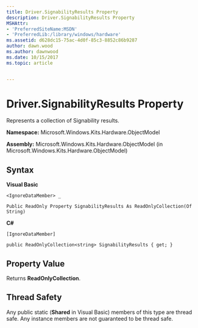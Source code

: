 ```yaml
---
title: Driver.SignabilityResults Property
description: Driver.SignabilityResults Property
MSHAttr:
- 'PreferredSiteName:MSDN'
- 'PreferredLib:/library/windows/hardware'
ms.assetid: d628dc15-75ac-4d0f-85c3-8852c86b9287
author: dawn.wood
ms.author: dawnwood
ms.date: 10/15/2017
ms.topic: article


---
```


# Driver.SignabilityResults Property


Represents a collection of Signability results.

**Namespace:** Microsoft.Windows.Kits.Hardware.ObjectModel

**Assembly:** Microsoft.Windows.Kits.Hardware.ObjectModel (in Microsoft.Windows.Kits.Hardware.ObjectModel)

## <span id="Syntax"></span><span id="syntax"></span><span id="SYNTAX"></span>Syntax


**Visual Basic**

`<IgnoreDataMember> _`

`Public ReadOnly Property SignabilityResults As ReadOnlyCollection(Of String)`

**C#**

`[IgnoreDataMember]`

`public ReadOnlyCollection<string> SignabilityResults { get; }`

## <span id="Property_Value"></span><span id="property_value"></span><span id="PROPERTY_VALUE"></span>Property Value


Returns **ReadOnlyCollection**.

## <span id="Thread_Safety"></span><span id="thread_safety"></span><span id="THREAD_SAFETY"></span>Thread Safety


Any public static (**Shared** in Visual Basic) members of this type are thread safe. Any instance members are not guaranteed to be thread safe.

 

 






